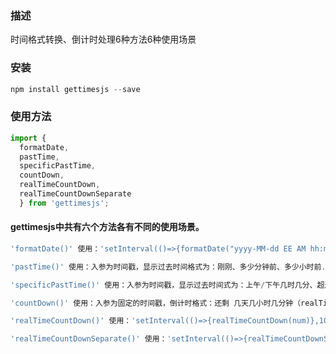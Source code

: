 ### 描述

时间格式转换、倒计时处理6种方法6种使用场景

### 安装

``` javascript
npm install gettimesjs --save
```  

### 使用方法

``` javascript
import {
  formatDate,
  pastTime,
  specificPastTime,
  countDown,
  realTimeCountDown,
  realTimeCountDownSeparate
  } from 'gettimesjs';
```

#### gettimesjs中共有六个方法各有不同的使用场景。 

``` javascript
'formatDate()' 使用：'setInterval(()=>{formatDate("yyyy-MM-dd EE AM hh:mm:ss S q")},10)'入参为字符串字可按需去除；

'pastTime()' 使用：入参为时间戳，显示过去时间格式为：刚刚、多少分钟前、多少小时前...；

'specificPastTime()' 使用：入参为时间戳，显示过去时间式为：上午/下午几时几分、超过24小时显示几月几日上午/下午几时几分；

'countDown()' 使用：入参为固定的时间戳，倒计时格式：还剩 几天几小时几分钟（realTimeCountDown可代替它）；

'realTimeCountDown()' 使用：'setInterval(()=>{realTimeCountDown(num)},10)'入参为固定的时间戳，倒计时格式：还剩下 几天几小时几分钟几秒；

'realTimeCountDownSeparate()' 使用：'setInterval(()=>{realTimeCountDownSeparate(num)},10)'入参为固定的时间戳，倒计时格式：返回为对象：{D:天、H:小时、M:分钟、S:秒、MS:毫秒}；
```